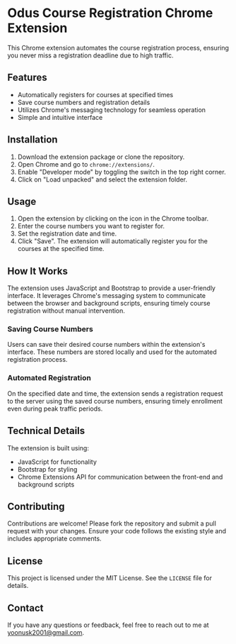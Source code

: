 # Odus Course Registration Chrome Extension

This Chrome extension automates the course registration process, ensuring you never miss a registration deadline due to high traffic.

## Features

- Automatically registers for courses at specified times
- Save course numbers and registration details
- Utilizes Chrome's messaging technology for seamless operation
- Simple and intuitive interface

## Installation

1. Download the extension package or clone the repository.
2. Open Chrome and go to `chrome://extensions/`.
3. Enable "Developer mode" by toggling the switch in the top right corner.
4. Click on "Load unpacked" and select the extension folder.

## Usage

1. Open the extension by clicking on the icon in the Chrome toolbar.
2. Enter the course numbers you want to register for.
3. Set the registration date and time.
4. Click "Save". The extension will automatically register you for the courses at the specified time.

## How It Works

The extension uses JavaScript and Bootstrap to provide a user-friendly interface. It leverages Chrome's messaging system to communicate between the browser and background scripts, ensuring timely course registration without manual intervention.

### Saving Course Numbers

Users can save their desired course numbers within the extension's interface. These numbers are stored locally and used for the automated registration process.

### Automated Registration

On the specified date and time, the extension sends a registration request to the server using the saved course numbers, ensuring timely enrollment even during peak traffic periods.

## Technical Details

The extension is built using:

- JavaScript for functionality
- Bootstrap for styling
- Chrome Extensions API for communication between the front-end and background scripts

## Contributing

Contributions are welcome! Please fork the repository and submit a pull request with your changes. Ensure your code follows the existing style and includes appropriate comments.

## License

This project is licensed under the MIT License. See the `LICENSE` file for details.

## Contact

If you have any questions or feedback, feel free to reach out to me at [yoonusk2001@gmail.com](mailto:yoonusk2001@gmail.com).
